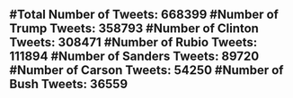 #Total Number of Tweets: 668399 
#Number of Trump Tweets: 358793
#Number of Clinton Tweets: 308471
#Number of Rubio Tweets: 111894
#Number of Sanders Tweets: 89720
#Number of Carson Tweets: 54250
#Number of Bush Tweets: 36559
---
